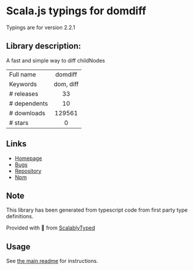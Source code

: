 
# Scala.js typings for domdiff

Typings are for version 2.2.1

## Library description:
A fast and simple way to diff childNodes

|                    |                 |
| ------------------ | :-------------: |
| Full name          | domdiff |
| Keywords           | dom, diff |
| # releases         | 33 |
| # dependents       | 10 |
| # downloads        | 129561 |
| # stars            | 0 |

## Links
- [Homepage](https://github.com/WebReflection/domdiff#readme)
- [Bugs](https://github.com/WebReflection/domdiff/issues)
- [Repository](https://github.com/WebReflection/domdiff)
- [Npm](https://www.npmjs.com/package/domdiff)
    


## Note
This library has been generated from typescript code from first party type definitions.

Provided with :purple_heart: from [ScalablyTyped](https://github.com/oyvindberg/ScalablyTyped)

## Usage
See [the main readme](../../readme.md) for instructions.


